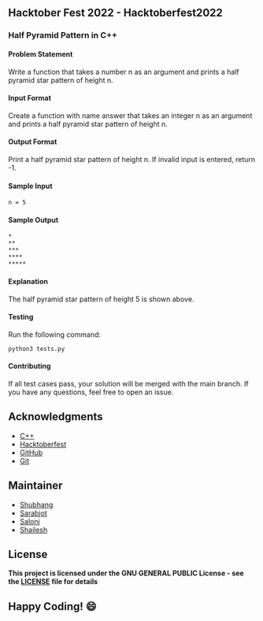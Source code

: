 ## Hacktober Fest 2022 - Hacktoberfest2022

### Half Pyramid Pattern in C++

#### Problem Statement
Write a function that takes a number n as an argument and prints a half pyramid star pattern of height n.

#### Input Format
Create a function with name answer that takes an integer n as an argument and prints a half pyramid star pattern of height n.

#### Output Format
Print a half pyramid star pattern of height n. If invalid input is entered, return -1.

#### Sample Input
```
n = 5
```

#### Sample Output
```
*
**
***
****
*****
```

#### Explanation
The half pyramid star pattern of height 5 is shown above.

#### Testing
Run the following command:
```
python3 tests.py
```
#### Contributing
If all test cases pass, your solution will be merged with the main branch. If you have any questions, feel free to open an issue.

## Acknowledgments
- [C++](http://cplusplus.org/)
- [Hacktoberfest](https://hacktoberfest.digitalocean.com/)
- [GitHub](https://github.com)
- [Git](https://git-scm.com/)

## Maintainer
- [Shubhang](https://github.com/Shubhang-2111)
- [Sarabjot](https://github.com/ricky-aufvaa)
- [Saloni](https://github.com/saloni1202)
- [Shailesh](https://github.com/ShaileshKumar007)

## License
**This project is licensed under the GNU GENERAL PUBLIC License - see the [LICENSE](../../LICENSE) file for details**

## Happy Coding! :smile:
